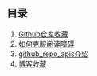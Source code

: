 
## 目录

1. [Github仓库收藏](./collect/github_repo.md)
2. [如何克服阅读障碍](./collect/如何克服写作障碍.md)
2. [github_repo_apis介绍](./collect/github_repo_apis.md)
3. [博客收藏](./collect/博客收藏.md)

